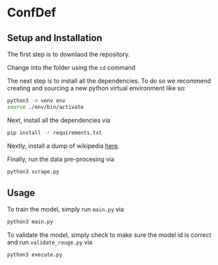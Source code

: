 # ConfDef

## Setup and Installation

The first step is to downlaod the repository.


Change into the folder using the `cd` command


The next step is to install all the dependencies. To do so we recommend creating and sourcing a new python virtual environment like so:

```bash
python3 -m venv env
source ./env/bin/activate
```

Next, install all the dependencies via

```bash
pip install -r requirements.txt
```

Nextly, install a dump of wikipedia [here](https://dumps.wikimedia.org/).

Finally, run the data pre-procesing via

```bash
python3 scrape.py
```

## Usage

To train the model, simply run `main.py` via

```bash
python3 main.py
```

To validate the model, simply check to make sure the model id is correct and run `validate_rouge.py` via

```bash
python3 execute.py
```

